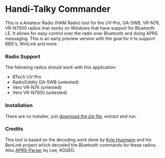 # Handi-Talky Commander

This is a Amateur Radio (HAM Radio) tool for the UV-Pro, GA-5WB, VR-N76, VR-N7500 radios that works on Windows that have support for Bluetooth LE. It allows for easy control over the radio over Bluetooth and doing APRS messaging. This is an early preview version with the goal for it to support BBS's, WinLink and more.

### Radio Support

The following radios should work with this application:

- BTech UV-Pro
- RadioOddity GA-5WB (untested)
- Vero VR-N76 (untested)
- Vero VR-N7500 (untested)

### Installation

There are no installer, just [download the zip file](https://github.com/Ylianst/HTCommander/raw/refs/heads/main/releases/HTCommander-0.1.zip), extract and run.

### Credits

This tool is based on the decoding work done by [Kyle Husmann](https://github.com/khusmann) and his BenLink project which decoded the Bluetooth commands for these radios. Also [APRS-Parser](https://github.com/k0qed/aprs-parser) by Lee, K0QED.
